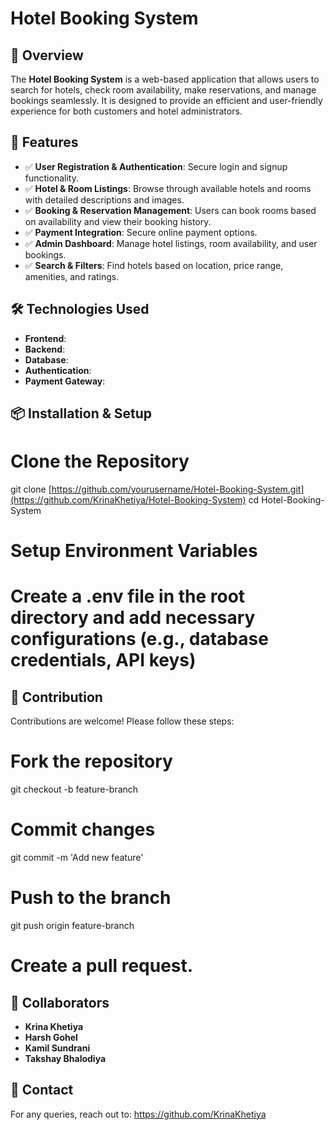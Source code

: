 # Hotel Booking System


## 🚀 Overview
The **Hotel Booking System** is a web-based application that allows users to search for hotels, check room availability, make reservations, and manage bookings seamlessly. It is designed to provide an efficient and user-friendly experience for both customers and hotel administrators.


## 🏨 Features
- ✅ **User Registration & Authentication**: Secure login and signup functionality.
- ✅ **Hotel & Room Listings**: Browse through available hotels and rooms with detailed descriptions and images.
- ✅ **Booking & Reservation Management**: Users can book rooms based on availability and view their booking history.
- ✅ **Payment Integration**: Secure online payment options.
- ✅ **Admin Dashboard**: Manage hotel listings, room availability, and user bookings.
- ✅ **Search & Filters**: Find hotels based on location, price range, amenities, and ratings.


## 🛠 Technologies Used
- **Frontend**: 
- **Backend**:
- **Database**: 
- **Authentication**: 
- **Payment Gateway**: 


## 📦 Installation & Setup

# Clone the Repository
git clone [https://github.com/yourusername/Hotel-Booking-System.git](https://github.com/KrinaKhetiya/Hotel-Booking-System)
cd Hotel-Booking-System

# Setup Environment Variables
# Create a .env file in the root directory and add necessary configurations (e.g., database credentials, API keys)



## 🤝 Contribution
Contributions are welcome! Please follow these steps:

# Fork the repository
git checkout -b feature-branch

# Commit changes
git commit -m 'Add new feature'

# Push to the branch
git push origin feature-branch

# Create a pull request.



## 👥 Collaborators
- **Krina Khetiya**
- **Harsh Gohel**
- **Kamil Sundrani**
- **Takshay Bhalodiya**

## 📧 Contact
For any queries, reach out to: https://github.com/KrinaKhetiya

